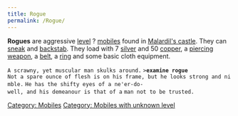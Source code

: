 ```yaml
---
title: Rogue
permalink: /Rogue/
---
```


**Rogues** are aggressive [level](level "wikilink") ?
[mobiles](mobile "wikilink") found in [Malardil's
castle](Malardil's_castle "wikilink"). They can
[sneak](sneak "wikilink") and [backstab](backstab "wikilink"). They load
with 7 [silver](silver "wikilink") and 50 [copper](copper "wikilink"), a
[piercing weapon](piercing_weapon "wikilink"), a
[belt](plain_leather_belt "wikilink"), a [ring](ring "wikilink") and
some basic cloth equipment.

`A scrawny, yet muscular man skulks around.`
`>`**`examine rogue`**
`Not a spare ounce of flesh is on his frame, but he looks strong and nimble.`
`He has the shifty eyes of a ne'er-do-well, and his demeanour is that of a`
`man not to be trusted.`

[Category: Mobiles](Category:_Mobiles "wikilink") [Category: Mobiles
with unknown level](Category:_Mobiles_with_unknown_level "wikilink")